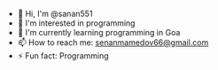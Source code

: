 - 👋 Hi, I'm @sanan551
- 👀 I'm interested in programming
- 🌱 I'm currently learning programming in Goa
- 📫 How to reach me: senanmamedov66@gmail.com
- ⚡ Fun fact: Programming
